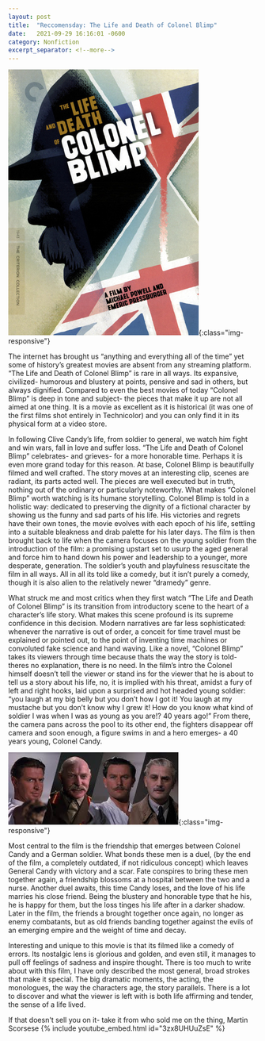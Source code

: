 ```yaml
---
layout: post
title:  "Reccomensday: The Life and Death of Colonel Blimp"
date:   2021-09-29 16:16:01 -0600
category: Nonfiction
excerpt_separator: <!--more-->
---
```

![PDX](/images/blimp.jpg){:class="img-responsive"}

The internet has brought us “anything and everything all of the time” yet some of history’s greatest movies are absent from any streaming platform. “The Life and Death of Colonel Blimp” is rare in all ways. Its expansive, civilized- humorous and blustery at points, pensive and sad in others, but always dignified.  Compared to even the best movies of today “Colonel Blimp” is deep in tone and subject- the pieces that make it up are not all aimed at one thing. It is a movie as excellent as it is historical (it was one of the first films shot entirely in Technicolor) and you can only find it in its physical form at a video store.

In following Clive Candy’s life, from soldier to general, we watch him fight and win wars, fall in love and suffer loss. “The Life and Death of Colonel Blimp” celebrates- and grieves- for a more honorable time. Perhaps it is even more grand today for this reason.  At base, Colonel Blimp is beautifully filmed and well crafted. The story moves at an interesting clip, scenes are radiant, its parts acted well. The pieces are well executed but in truth, nothing out of the ordinary or particularly noteworthy. What makes “Colonel Blimp” worth watching is its humane storytelling.  Colonel Blimp is told in a holistic way: dedicated to preserving the dignity of a fictional character by showing us the funny and sad parts of his life. His victories and regrets have their own tones, the movie evolves with each epoch of his life, settling into a suitable bleakness and drab palette for his later days. The film is then brought back to life when the camera focuses on the young soldier from the introduction of the film: a promising upstart set to usurp the aged general and force him to hand down his power and leadership to a younger, more desperate, generation. The soldier’s youth and playfulness resuscitate the film in all ways. All in all its told like a comedy, but it isn’t purely a comedy, though it is also alien to the relatively newer “dramedy” genre.  

What struck me and most critics when they first watch “The Life and Death of Colonel Blimp” is its transition from introductory scene to the heart of a character’s life story.  What makes this scene profound is its supreme confidence in this decision. Modern narratives are far less sophisticated: whenever the narrative is out of order, a conceit for time travel must be explained or pointed out, to the point of inventing time machines or convoluted fake science and hand waving.  Like a novel, “Colonel Blimp” takes its viewers through time because thats the way the story is told- theres no explanation, there is no need. In the film’s intro the Colonel himself doesn’t tell the viewer or stand ins for the viewer that he is about to tell us a story about his life, no, it is implied with his threat, amidst a fury of left and right hooks, laid upon a surprised and hot headed young soldier: “you laugh at my big belly but you don’t how I got it! You laugh at my mustache but you don’t know why I grew it! How do you know what kind of soldier I was when I was as young as you are!? 40 years ago!” From there, the camera pans across the pool to its other end, the fighters disappear off camera and soon enough, a figure swims in and a hero emerges- a 40 years young, Colonel Candy.

![PDX](/images/blimp2.jpg){:class="img-responsive"}

Most central to the film is the friendship that emerges between Colonel Candy and a German soldier. What bonds these men is a duel, (by the end of the film, a completely outdated, if not ridiculous concept) which leaves General Candy with victory and a scar. Fate conspires to bring these men together again, a friendship blossoms at a hospital between the two and a nurse.  Another duel awaits, this time Candy loses, and the love of his life marries his close friend. Being the blustery and honorable type that he his, he is happy for them, but the loss tinges his life after in a darker shadow. Later in the film, the friends a brought together once again, no longer as enemy combatants, but as old friends banding together against the evils of an emerging empire and the weight of time and decay.

Interesting and unique to this movie is that its filmed like a comedy of errors. Its nostalgic lens is glorious and golden, and even still, it manages to pull off feelings of sadness and inspire thought. There is too much to write about with this film, I have only described the most general, broad strokes that make it special.  The big dramatic moments, the acting, the monologues, the way the characters age, the story parallels. There is a lot to discover and what the viewer is left with is both life affirming and tender, the sense of a life lived.

If that doesn't sell you on it- take it from who sold me on the thing, Martin Scorsese
{% include youtube_embed.html id="3zx8UHUuZsE" %}
